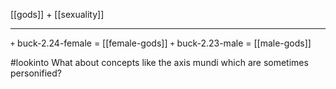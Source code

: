 [[gods]] + [[sexuality]]

---

`+` buck-2.24-female = [[female-gods]]
`+` buck-2.23-male = [[male-gods]]

#lookinto What about concepts like the axis mundi which are sometimes personified?
